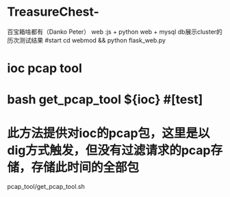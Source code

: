 # TreasureChest-
百宝箱啥都有（Danko Peter）
web :js + python web + mysql db展示cluster的历次测试结果 
#start
cd webmod && python flask_web.py 
# ioc pcap tool
# bash get_pcap_tool ${ioc} #[test] 
# 此方法提供对ioc的pcap包，这里是以dig方式触发，但没有过滤请求的pcap存储，存储此时间的全部包
pcap_tool/get_pcap_tool.sh
